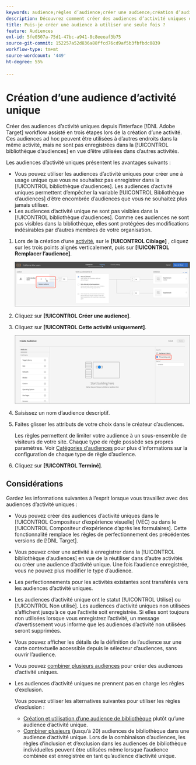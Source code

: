 ```yaml
---
keywords: audience;règles d’audience;créer une audience;création d’audience;activité unique;ad hoc
description: Découvrez comment créer des audiences d’activité uniques dans Adobe [!DNL Target] qui sont destinés à une utilisation unique.
title: Puis-je créer une audience à utiliser une seule fois ?
feature: Audiences
exl-id: 5fe0507a-75d1-47bc-a941-8c8eeeaf3b75
source-git-commit: 152257a52d836a88ffcd76cd9af5b3fbfbdc0839
workflow-type: tm+mt
source-wordcount: '449'
ht-degree: 55%

---
```


# Création d’une audience d’activité unique

Créer des audiences d’activité uniques depuis l’interface [!DNL Adobe Target] workflow assisté en trois étapes lors de la création d’une activité. Ces audiences ad hoc peuvent être utilisées à d’autres endroits dans la même activité, mais ne sont pas enregistrées dans la [!UICONTROL bibliothèque d’audiences] en vue d’être utilisées dans d’autres activités.

Les audiences d’activité uniques présentent les avantages suivants :

* Vous pouvez utiliser les audiences d’activité uniques pour créer une à usage unique que vous ne souhaitez pas enregistrer dans la [!UICONTROL bibliothèque d’audiences]. Les audiences d’activité uniques permettent d’empêcher la variable [!UICONTROL Bibliothèque d’audiences] d’être encombrée d’audiences que vous ne souhaitez plus jamais utiliser.
* Les audiences d’activité unique ne sont pas visibles dans la [!UICONTROL bibliothèque d’audiences]. Comme ces audiences ne sont pas visibles dans la bibliothèque, elles sont protégées des modifications indésirables par d’autres membres de votre organisation.

1. Lors de la création d’une [activité](/help/main/c-activities/activities.md#concept_D317A95A1AB54674BA7AB65C7985BA03), sur le **[!UICONTROL Ciblage]** , cliquez sur les trois points alignés verticalement, puis sur **[!UICONTROL Remplacer l’audience]**.

   ![Résultat d’étape](assets/edit_audience.png)

1. Cliquez sur **[!UICONTROL Créer une audience]**.

1. Cliquez sur **[!UICONTROL Cette activité uniquement]**.

   ![](assets/activity-only-aud.png)

1. Saisissez un nom d’audience descriptif.
1. Faites glisser les attributs de votre choix dans le créateur d’audiences.

   Les règles permettent de limiter votre audience à un sous-ensemble de visiteurs de votre site. Chaque type de règle possède ses propres paramètres. Voir [Catégories d’audiences](/help/main/c-target/c-audiences/c-target-rules/target-rules.md#concept_E3A77E42F1644503A829B5107B20880D) pour plus d’informations sur la configuration de chaque type de règle d’audience.

1. Cliquez sur **[!UICONTROL Terminé]**.

## Considérations

Gardez les informations suivantes à l’esprit lorsque vous travaillez avec des audiences d’activité uniques :

* Vous pouvez créer des audiences d’activité uniques dans le [!UICONTROL Compositeur d’expérience visuelle] (VEC) ou dans le [!UICONTROL Compositeur d’expérience d’après les formulaires]. Cette fonctionnalité remplace les règles de perfectionnement des précédentes versions de [!DNL Target].
* Vous pouvez créer une activité à enregistrer dans la [!UICONTROL bibliothèque d’audiences] en vue de la réutiliser dans d’autre activités ou créer une audience d’activité unique. Une fois l’audience enregistrée, vous ne pouvez plus modifier le type d’audience.
* Les perfectionnements pour les activités existantes sont transférés vers les audiences d’activité uniques.
* Les audiences d’activité unique ont le statut [!UICONTROL Utilisé] ou [!UICONTROL Non utilisé]. Les audiences d’activité uniques non utilisées s’affichent jusqu’à ce que l’activité soit enregistrée. Si elles sont toujours non utilisées lorsque vous enregistrez l’activité, un message d’avertissement vous informe que les audiences d’activité non utilisées seront supprimées.
* Vous pouvez afficher les détails de la définition de l’audience sur une carte contextuelle accessible depuis le sélecteur d’audiences, sans ouvrir l’audience.
* Vous pouvez [combiner plusieurs audiences](/help/main/c-target/combining-multiple-audiences.md#concept_A7386F1EA4394BD2AB72399C225981E5) pour créer des audiences d’activité uniques.
* Les audiences d’activité uniques ne prennent pas en charge les règles d’exclusion.

   Vous pouvez utiliser les alternatives suivantes pour utiliser les règles d’exclusion :

   * [Création et utilisation d’une audience de bibliothèque](/help/main/c-target/c-audiences/create-audience.md) plutôt qu’une audience d’activité unique.
   * [Combiner plusieurs](/help/main/c-target/combining-multiple-audiences.md#concept_A7386F1EA4394BD2AB72399C225981E5) (jusqu’à 20) audiences de bibliothèque dans une audience d’activité unique. Lors de la combinaison d’audiences, les règles d’inclusion et d’exclusion dans les audiences de bibliothèque individuelles peuvent être utilisées même lorsque l’audience combinée est enregistrée en tant qu’audience d’activité unique.
